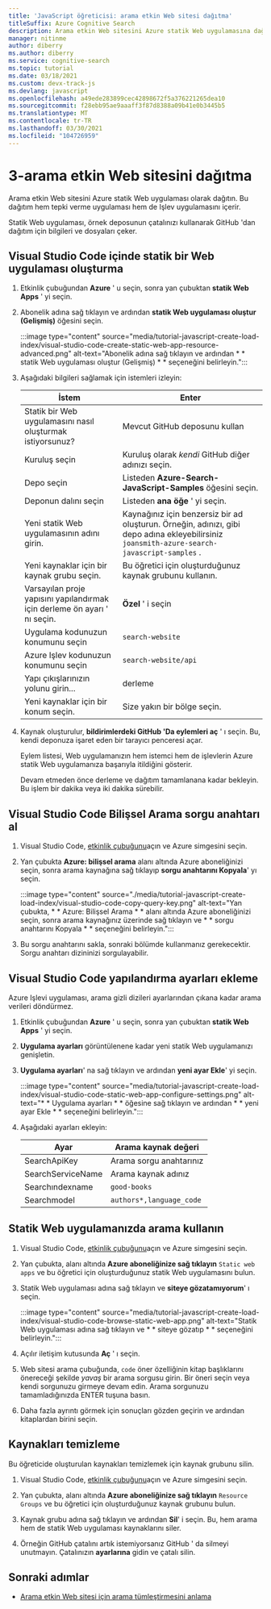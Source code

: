 ```yaml
---
title: 'JavaScript öğreticisi: arama etkin Web sitesi dağıtma'
titleSuffix: Azure Cognitive Search
description: Arama etkin Web sitesini Azure statik Web uygulamasına dağıtın.
manager: nitinme
author: diberry
ms.author: diberry
ms.service: cognitive-search
ms.topic: tutorial
ms.date: 03/18/2021
ms.custom: devx-track-js
ms.devlang: javascript
ms.openlocfilehash: a49ede283899cec42898672f5a376221265dea10
ms.sourcegitcommit: f28ebb95ae9aaaff3f87d8388a09b41e0b3445b5
ms.translationtype: MT
ms.contentlocale: tr-TR
ms.lasthandoff: 03/30/2021
ms.locfileid: "104726959"
---
```

# <a name="3---deploy-the-search-enabled-website"></a>3-arama etkin Web sitesini dağıtma

Arama etkin Web sitesini Azure statik Web uygulaması olarak dağıtın. Bu dağıtım hem tepki verme uygulaması hem de Işlev uygulamasını içerir.  

Statik Web uygulaması, örnek deposunun çatalınızı kullanarak GitHub 'dan dağıtım için bilgileri ve dosyaları çeker.  

## <a name="create-a-static-web-app-in-visual-studio-code"></a>Visual Studio Code içinde statik bir Web uygulaması oluşturma

1. Etkinlik çubuğundan **Azure** ' u seçin, sonra yan çubuktan **statik Web Apps** ' yi seçin. 
1. Abonelik adına sağ tıklayın ve ardından **statik Web uygulaması oluştur (Gelişmiş)** öğesini seçin.    

    :::image type="content" source="media/tutorial-javascript-create-load-index/visual-studio-code-create-static-web-app-resource-advanced.png" alt-text="Abonelik adına sağ tıklayın ve ardından * * statik Web uygulaması oluştur (Gelişmiş) * * seçeneğini belirleyin.":::

1. Aşağıdaki bilgileri sağlamak için istemleri izleyin:

    |İstem|Enter|
    |--|--|
    |Statik bir Web uygulamasını nasıl oluşturmak istiyorsunuz?|Mevcut GitHub deposunu kullan|
    |Kuruluş seçin|Kuruluş olarak _kendi_ GitHub diğer adınızı seçin.|
    |Depo seçin|Listeden **Azure-Search-JavaScript-Samples** öğesini seçin. |
    |Deponun dalını seçin|Listeden **ana öğe** ' yi seçin. |
    |Yeni statik Web uygulamasının adını girin.|Kaynağınız için benzersiz bir ad oluşturun. Örneğin, adınızı, gibi depo adına ekleyebilirsiniz `joansmith-azure-search-javascript-samples` . |
    |Yeni kaynaklar için bir kaynak grubu seçin.|Bu öğretici için oluşturduğunuz kaynak grubunu kullanın.|
    |Varsayılan proje yapısını yapılandırmak için derleme ön ayarı ' nı seçin.|**Özel** ' i seçin|
    |Uygulama kodunuzun konumunu seçin|`search-website`|
    |Azure Işlev kodunuzun konumunu seçin|`search-website/api`|
    |Yapı çıkışlarınızın yolunu girin...|derleme|
    |Yeni kaynaklar için bir konum seçin.|Size yakın bir bölge seçin.|

1. Kaynak oluşturulur, **bildirimlerdeki GitHub 'Da eylemleri aç** ' ı seçin. Bu, kendi deponuza işaret eden bir tarayıcı penceresi açar. 

    Eylem listesi, Web uygulamanızın hem istemci hem de işlevlerin Azure statik Web uygulamanıza başarıyla itildiğini gösterir. 

    Devam etmeden önce derleme ve dağıtım tamamlanana kadar bekleyin. Bu işlem bir dakika veya iki dakika sürebilir.

## <a name="get-cognitive-search-query-key-in-visual-studio-code"></a>Visual Studio Code Bilişsel Arama sorgu anahtarı al

1. Visual Studio Code, [etkinlik çubuğunu](https://code.visualstudio.com/docs/getstarted/userinterface)açın ve Azure simgesini seçin. 

1. Yan çubukta **Azure: bilişsel arama** alanı altında Azure aboneliğinizi seçin, sonra arama kaynağına sağ tıklayıp **sorgu anahtarını Kopyala**' yı seçin. 

    :::image type="content" source="./media/tutorial-javascript-create-load-index/visual-studio-code-copy-query-key.png" alt-text="Yan çubukta, * * Azure: Bilişsel Arama * * alanı altında Azure aboneliğinizi seçin, sonra arama kaynağınız üzerinde sağ tıklayın ve * * sorgu anahtarını Kopyala * * seçeneğini belirleyin.":::

1. Bu sorgu anahtarını sakla, sonraki bölümde kullanmanız gerekecektir. Sorgu anahtarı dizininizi sorgulayabilir. 

## <a name="add-configuration-settings-in-visual-studio-code"></a>Visual Studio Code yapılandırma ayarları ekleme

Azure Işlevi uygulaması, arama gizli dizileri ayarlarından çıkana kadar arama verileri döndürmez. 

1. Etkinlik çubuğundan **Azure** ' u seçin, sonra yan çubuktan **statik Web Apps** ' yi seçin. 
1. **Uygulama ayarları** görüntülenene kadar yeni statik Web uygulamanızı genişletin.
1. **Uygulama ayarları**' na sağ tıklayın ve ardından **yeni ayar Ekle**' yi seçin.

    :::image type="content" source="media/tutorial-javascript-create-load-index/visual-studio-code-static-web-app-configure-settings.png" alt-text="* * Uygulama ayarları * * öğesine sağ tıklayın ve ardından * * yeni ayar Ekle * * seçeneğini belirleyin.":::

1. Aşağıdaki ayarları ekleyin:

    |Ayar|Arama kaynak değeri|
    |--|--|
    |SearchApiKey|Arama sorgu anahtarınız|
    |SearchServiceName|Arama kaynak adınız|
    |Searchındexname|`good-books`|
    |Searchmodel|`authors*,language_code`|

## <a name="use-search-in-your-static-web-app"></a>Statik Web uygulamanızda arama kullanın

1. Visual Studio Code, [etkinlik çubuğunu](https://code.visualstudio.com/docs/getstarted/userinterface)açın ve Azure simgesini seçin.
1. Yan çubukta, alanı altında **Azure aboneliğinize sağ tıklayın** `Static web apps` ve bu öğretici için oluşturduğunuz statik Web uygulamasını bulun.
1. Statik Web uygulaması adına sağ tıklayın ve **siteye gözatamıyorum**' ı seçin.
    
    :::image type="content" source="media/tutorial-javascript-create-load-index/visual-studio-code-browse-static-web-app.png" alt-text="Statik Web uygulaması adına sağ tıklayın ve * * siteye gözatıp * * seçeneğini belirleyin.":::    

1. Açılır iletişim kutusunda **Aç** ' ı seçin.
1. Web sitesi arama çubuğunda, `code` öner özelliğinin kitap başlıklarını önereceği şekilde _yavaş_ bir arama sorgusu girin. Bir öneri seçin veya kendi sorgunuzu girmeye devam edin. Arama sorgunuzu tamamladığınızda ENTER tuşuna basın. 
1. Daha fazla ayrıntı görmek için sonuçları gözden geçirin ve ardından kitaplardan birini seçin. 

## <a name="clean-up-resources"></a>Kaynakları temizleme

Bu öğreticide oluşturulan kaynakları temizlemek için kaynak grubunu silin.

1. Visual Studio Code, [etkinlik çubuğunu](https://code.visualstudio.com/docs/getstarted/userinterface)açın ve Azure simgesini seçin. 

1. Yan çubukta, alanı altında **Azure aboneliğinize sağ tıklayın** `Resource Groups` ve bu öğretici için oluşturduğunuz kaynak grubunu bulun.
1. Kaynak grubu adına sağ tıklayın ve ardından **Sil**' i seçin.
    Bu, hem arama hem de statik Web uygulaması kaynaklarını siler.
1. Örneğin GitHub çatalını artık istemiyorsanız GitHub ' da silmeyi unutmayın. Çatalınızın **ayarlarına** gidin ve çatalı silin. 


## <a name="next-steps"></a>Sonraki adımlar

* [Arama etkin Web sitesi için arama tümleştirmesini anlama](tutorial-javascript-search-query-integration.md)
